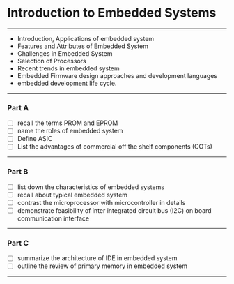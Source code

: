 # Introduction to Embedded Systems
---
- Introduction, Applications of embedded system
- Features and Attributes of Embedded System
- Challenges in Embedded System
- Selection of Processors
- Recent trends in embedded system
- Embedded Firmware design approaches and development languages
- embedded development life cycle.
---
### Part A
- [ ] recall the terms PROM and EPROM
- [ ] name the roles of embedded system
- [ ] Define ASIC
- [ ] List the advantages of commercial off the shelf components (COTs)
---


### Part B
- [ ] list down the characteristics of embedded systems
- [ ] recall about typical embedded system
- [ ] contrast the microprocessor with microcontroller in details
- [ ] demonstrate feasibility of inter integrated circuit bus (I2C) on board communication interface
---

### Part C
- [ ] summarize the architecture of IDE in embedded system
- [ ] outline the review of primary memory in embedded system
---
